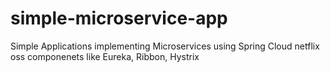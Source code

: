 # simple-microservice-app
Simple Applications implementing Microservices using Spring Cloud netflix oss componenets like Eureka, Ribbon, Hystrix
